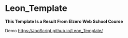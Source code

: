 # Leon_Template
**This Template Is a Result From Elzero Web School Course**

Demo 
https://JooScript.github.io/Leon_Template/
